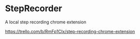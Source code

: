 # StepRecorder
A local step recording chrome extension

https://trello.com/b/RmFp1CIx/step-recording-chrome-extension
